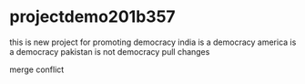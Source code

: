 # projectdemo201b357
this is new project for promoting democracy
india   is a democracy 
america  is a democracy
pakistan is not democracy
pull changes

merge conflict
